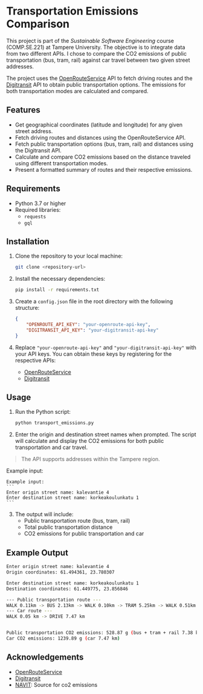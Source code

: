 # Transportation Emissions Comparison

This project is part of the *Sustainable Software Engineering* course (COMP.SE.221) at Tampere University. The objective is to integrate data from two different APIs. I chose to compare the CO2 emissions of public transportation (bus, tram, rail) against car travel between two given street addresses.

The project uses the [OpenRouteService](https://openrouteservice.org/) API to fetch driving routes and the [Digitransit](https://digitransit.fi/) API to obtain public transportation options. The emissions for both transportation modes are calculated and compared.

## Features
- Get geographical coordinates (latitude and longitude) for any given street address.
- Fetch driving routes and distances using the OpenRouteService API.
- Fetch public transportation options (bus, tram, rail) and distances using the Digitransit API.
- Calculate and compare CO2 emissions based on the distance traveled using different transportation modes.
- Present a formatted summary of routes and their respective emissions.

## Requirements
- Python 3.7 or higher
- Required libraries:
  - `requests`
  - `gql`

## Installation
1. Clone the repository to your local machine:
    ```bash
    git clone <repository-url>
    ```

2. Install the necessary dependencies:
    ```bash
    pip install -r requirements.txt
    ```

3. Create a `config.json` file in the root directory with the following structure:
    ```json
    {
        "OPENROUTE_API_KEY": "your-openroute-api-key",
        "DIGITRANSIT_API_KEY": "your-digitransit-api-key"
    }
    ```

4. Replace `"your-openroute-api-key"` and `"your-digitransit-api-key"` with your API keys. You can obtain these keys by registering for the respective APIs:
    - [OpenRouteService](https://openrouteservice.org/sign-up/)
    - [Digitransit](https://digitransit.fi/en/developers/)

## Usage
1. Run the Python script:
    ```bash
    python transport_emissions.py
    ```

2. Enter the origin and destination street names when prompted. The script will calculate and display the CO2 emissions for both public transportation and car travel.

> The API supports addresses within the Tampere region.

Example input:

    Example input:
    ```
    Enter origin street name: kalevantie 4
    Enter destination street name: korkeakoulunkatu 1
    ```

3. The output will include:
    - Public transportation route (bus, tram, rail)
    - Total public transportation distance
    - CO2 emissions for public transportation and car

## Example Output

```bash
Enter origin street name: kalevantie 4
Origin coordinates: 61.494361, 23.780307

Enter destination street name: korkeakoulunkatu 1
Destination coordinates: 61.449775, 23.856846

--- Public transportation route ---
WALK 0.11km -> BUS 2.13km -> WALK 0.10km -> TRAM 5.25km -> WALK 0.51km
--- Car route ---
WALK 0.05 km -> DRIVE 7.47 km


Public transportation CO2 emissions: 528.87 g (bus + tram + rail 7.38 km)
Car CO2 emissions: 1239.89 g (car 7.47 km)
```

## Acknowledgements
- [OpenRouteService](https://openrouteservice.org/)
- [Digitransit](https://digitransit.fi/)
- [NAVIT](https://www.navit.com/resources/bus-train-car-or-e-scooter-carbon-emissions-of-transport-modes-ranked): Source for co2 emissions

